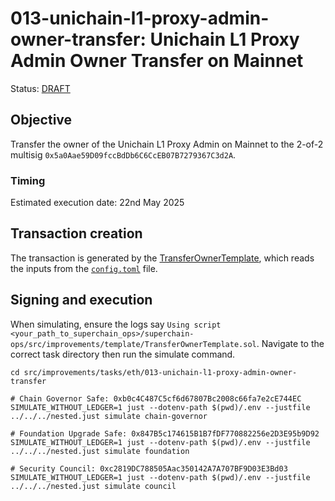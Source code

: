 # 013-unichain-l1-proxy-admin-owner-transfer: Unichain L1 Proxy Admin Owner Transfer on Mainnet

Status: [DRAFT]()

## Objective

Transfer the owner of the Unichain L1 Proxy Admin on Mainnet to the 2-of-2 multisig `0x5a0Aae59D09fccBdDb6C6CcEB07B7279367C3d2A`.

### Timing

Estimated execution date: 22nd May 2025

## Transaction creation

The transaction is generated by the [TransferOwnerTemplate](../../../template/TransferOwnerTemplate.sol),
which reads the inputs from the [`config.toml`](./config.toml) file.

## Signing and execution

When simulating, ensure the logs say `Using script <your_path_to_superchain_ops>/superchain-ops/src/improvements/template/TransferOwnerTemplate.sol`.
Navigate to the correct task directory then run the simulate command.
```
cd src/improvements/tasks/eth/013-unichain-l1-proxy-admin-owner-transfer

# Chain Governor Safe: 0xb0c4C487C5cf6d67807Bc2008c66fa7e2cE744EC 
SIMULATE_WITHOUT_LEDGER=1 just --dotenv-path $(pwd)/.env --justfile ../../../nested.just simulate chain-governor 

# Foundation Upgrade Safe: 0x847B5c174615B1B7fDF770882256e2D3E95b9D92
SIMULATE_WITHOUT_LEDGER=1 just --dotenv-path $(pwd)/.env --justfile ../../../nested.just simulate foundation

# Security Council: 0xc2819DC788505Aac350142A7A707BF9D03E3Bd03
SIMULATE_WITHOUT_LEDGER=1 just --dotenv-path $(pwd)/.env --justfile ../../../nested.just simulate council
```

